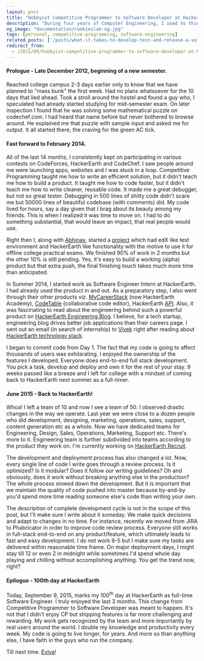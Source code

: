 ```yaml
---
layout: post
title: "Hobbyist Competitive Programmer to Software Developer at HackerEarth"
description: "During four years of Computer Engineering, I used to think about what I should pursue as professional career. Loved designing graphic posters, thoroughly enjoyed Competitive Programmer and it was immensely satisfying to build software products to solve real world problems. So much dilemma and I ended up being a Software Engineer at HackerEarth"
og_image: "documentation/rookieslab-og.jpg"
tags: [personal, competitive-programming, software-engineering]
related_posts: ['/posts/what-it-takes-to-develop-test-and-release-a-software-product', '/posts/ravi-ojha-computer-science-svnit-surat-life-post', '/posts/a-millennials-thoughts-on-embarking-as-a-software-engineer'] 
redirect_from:
  - /2015/09/hobbyist-competitive-programmer-to-software-developer-at-hackerearth.html
---
```


#### Prologue - Late December 2012, beginning of a new semester.

Reached college campus 2-3 days earlier only to know that we have planned to "mass bunk" the first week. Had no plans whatsoever for the 10 days that lied ahead. Took a stroll around the hostel and found a guy who, I speculated had already started studying for mid-semester exam. On later inspection I found that he was solving some mathematical puzzle on codechef.com. I had heard that name before but never bothered to browse around. He explained me that puzzle with sample input and asked me for output. It all started there, the craving for the green AC tick.


#### Fast forward to February 2014.

All of the last 14 months, I consistently kept on participating in various contests on CodeForces, HackerEarth and CodeChef. I saw people around me were launching apps, websites and I was stuck in a loop. Competitive Programming taught me how to write an efficient solution, but it didn't teach me how to build a product. It taught me how to code faster, but it didn't teach me how to write cleaner, reusable code. It made me a great debugger, but not so great tester. Debugging in 500 lines of shitty code didn't scare me but 50000 lines of beautiful codebase (with comments) did. My code lived for hours, say a day given that I brag about its beauty among my friends. This is when I realized it was time to move on. I had to do something substantial, that would leave an impact, that real people would use.

Right then I, along with [Abhinav](https://codeaccepted.wordpress.com/about/), started a [project](https://github.com/akatsuki10b/ByteJudge) which had edX like test environment and HackerEarth like functionality with the motive to use it for offline college practical exams. We finished 90% of work in 2 months but the other 10% is still pending. Yes, it's easy to build a working (alpha) product but that extra push, the final finishing touch takes much more time than anticipated.

In Summer 2014, I started work as Software Engineer Intern at HackerEarth. I had already used the product in and out. As a preparatory step, I also went through their other products viz. [MyCareerStack](http://mycareerstack.com/) (now HackerEarth Academy), [CodeTable](https://code.hackerearth.com/) (collaborative code editor), HackerEarth [API](http://api.hackerearth.com/). Also, it was fascinating to read about the engineering behind such a powerful product on [HackerEarth Engineering Blog](http://engineering.hackerearth.com/). I believe, for a tech startup, engineering blog drives better job applications than their careers page. I sent out an email (in search of internship) to [Vivek](https://www.hackerearth.com/users/vivekprakash/) right after reading about [HackerEarth technology stack](http://engineering.hackerearth.com/2013/03/20/hackerearth-technology-stack/).

I began to commit code from Day 1. The fact that my code is going to affect thousands of users was exhilarating. I enjoyed the ownership of the features I developed. Everyone does end-to-end full stack development. You pick a task, develop and deploy and own it for the rest of your stay. 9 weeks passed like a breeze and I left for college with a mindset of coming back to HackerEarth next summer as a full-timer.

#### June 2015 - Back to HackerEarth!

Whoa! I left a team of 10 and now I see a team of 50. I observed drastic changes in the way we operate. Last year we were close to a dozen people who did development, designing, marketing, operations, sales, support, content generation etc as a whole. Now we have dedicated teams for Engineering, Design, Sales, Operations, Marketing, Support etc. There's more to it. Engineering team is further subdivided into teams according to the product they work on. I'm currently working on [HackerEarth Recruit](https://www.hackerearth.com/recruit/).

The development and deployment process has also changed a lot. Now, every single line of code I write goes through a review process. Is it optimized? Is it modular? Does it follow our writing guidelines? Oh and obviously, does it work without breaking anything else in the production? The whole process slowed down the development. But it is important that we maintain the quality of code pushed into master because by-and-by you'd spend more time reading someone else's code than writing your own.

The description of complete development cycle is not in the scope of this post, but I'll make sure I write about it someday. We make quick decisions and adapt to changes in no time. For instance, recently we moved from JIRA to Phabricator in order to improve code review process. Everyone still works in full-stack end-to-end on any product/feature, which ultimately leads to fast and easy development. I do not work 9-5 but I make sure my tasks are delivered within reasonable time frame. On major deployment days, I might stay till 12 or even 2 in midnight while sometimes I'd spend whole day playing and chilling without accomplishing anything. You get the trend now, right?

#### Epilogue - 100th day at HackerEarth

Today, September 9, 2015, marks my 100<sup>th</sup> day at HackerEarth as full-time Software Engineer. I truly enjoyed the last 3 months. This change from Competitive Programmer to Software Developer was meant to happen. It's not that I didn't enjoy CP but shipping features is far more challenging and rewarding. My work gets recognized by the team and more importantly by real users around the world. I double my knowledge and productivity every week. My code is going to live longer, for years. And more so than anything else, I have faith in the guys who run the company.

Till next time. [Evíva](http://en.wiktionary.org/wiki/evviva#Descendants)!
